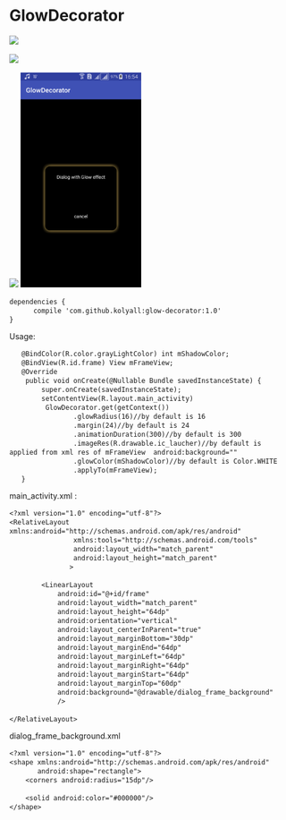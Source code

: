 # GlowDecorator
<a href='https://bintray.com/nickunuchek/maven/GlowDecorator?source=watch' alt='Get automatic notifications about new "GlowDecorator" versions'><img src='https://www.bintray.com/docs/images/bintray_badge_color.png'></a>

<a href='https://bintray.com/nickunuchek/maven/GlowDecorator/1.0/link'><img src='https://api.bintray.com/packages/nickunuchek/maven/GlowDecorator/images/download.svg?version=1.0'></a>

<img src='https://i.stack.imgur.com/aFieS.jpg'>
<img src='https://github.com/Kolyall/GlowDecorator/blob/master/github/screenshot23.png' width="216" height="384">

```
dependencies {
      compile 'com.github.kolyall:glow-decorator:1.0'
}
```
Usage:
```
   @BindColor(R.color.grayLightColor) int mShadowColor;
   @BindView(R.id.frame) View mFrameView;
   @Override
    public void onCreate(@Nullable Bundle savedInstanceState) {
        super.onCreate(savedInstanceState);
        setContentView(R.layout.main_activity)
         GlowDecorator.get(getContext())
                .glowRadius(16)//by default is 16
                .margin(24)//by default is 24
                .animationDuration(300)//by default is 300
                .imageRes(R.drawable.ic_laucher)//by default is applied from xml res of mFrameView  android:background=""
                .glowColor(mShadowColor)//by default is Color.WHITE
                .applyTo(mFrameView);
   }
```
main_activity.xml :
```
<?xml version="1.0" encoding="utf-8"?>
<RelativeLayout xmlns:android="http://schemas.android.com/apk/res/android"
                xmlns:tools="http://schemas.android.com/tools"
                android:layout_width="match_parent"
                android:layout_height="match_parent"
               >

        <LinearLayout
            android:id="@+id/frame"
            android:layout_width="match_parent"
            android:layout_height="64dp"
            android:orientation="vertical"
            android:layout_centerInParent="true"
            android:layout_marginBottom="30dp"
            android:layout_marginEnd="64dp"
            android:layout_marginLeft="64dp"
            android:layout_marginRight="64dp"
            android:layout_marginStart="64dp"
            android:layout_marginTop="60dp"
            android:background="@drawable/dialog_frame_background"
            />

</RelativeLayout>
```
dialog_frame_background.xml
```
<?xml version="1.0" encoding="utf-8"?>
<shape xmlns:android="http://schemas.android.com/apk/res/android"
       android:shape="rectangle">
    <corners android:radius="15dp"/>

    <solid android:color="#000000"/>
</shape>
```
